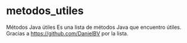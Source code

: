 # metodos_utiles
Métodos Java útiles
Es una lista de métodos Java que encuentro útiles.
Gracias a https://github.com/DanielBV por la lista.
